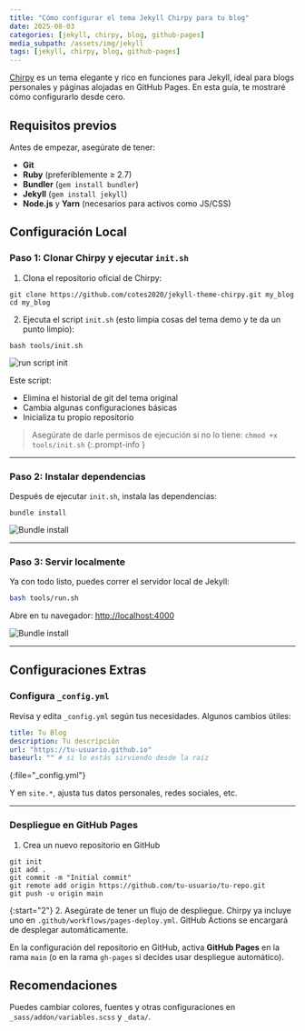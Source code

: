 ```yaml
---
title: "Cómo configurar el tema Jekyll Chirpy para tu blog"
date: 2025-08-03
categories: [jekyll, chirpy, blog, github-pages]
media_subpath: /assets/img/jekyll
tags: [jekyll, chirpy, blog, github-pages]
---
```


[Chirpy](https://github.com/cotes2020/jekyll-theme-chirpy) es un tema elegante y rico en funciones para Jekyll, ideal para blogs personales y páginas alojadas en GitHub Pages. En esta guía, te mostraré cómo configurarlo desde cero.


## Requisitos previos

Antes de empezar, asegúrate de tener:

* **Git**
* **Ruby** (preferiblemente ≥ 2.7)
* **Bundler** (`gem install bundler`)
* **Jekyll** (`gem install jekyll`)
* **Node.js** y **Yarn** (necesarios para activos como JS/CSS)

## Configuración Local

### Paso 1: Clonar Chirpy y ejecutar `init.sh`

1. Clona el repositorio oficial de Chirpy:

```terminal
git clone https://github.com/cotes2020/jekyll-theme-chirpy.git my_blog
cd my_blog
```

2. Ejecuta el script `init.sh` (esto limpia cosas del tema demo y te da un punto limpio):

```terminal
bash tools/init.sh
```

![run script init](init-theme-chirpy.webp)

Este script:

* Elimina el historial de git del tema original
* Cambia algunas configuraciones básicas
* Inicializa tu propio repositorio

> Asegúrate de darle permisos de ejecución si no lo tiene: `chmod +x tools/init.sh`
{:.prompt-info }

---

### Paso 2: Instalar dependencias

Después de ejecutar `init.sh`, instala las dependencias:

```terminal
bundle install
```

![Bundle install](chirpy-bundle-install.webp)

---

### Paso 3: Servir localmente

Ya con todo listo, puedes correr el servidor local de Jekyll:

```bash
bash tools/run.sh
```

Abre en tu navegador: [http://localhost:4000](http://localhost:4000)

![Bundle install](chirpy-run-script.webp)

---

## Configuraciones Extras

### Configura `_config.yml`

Revisa y edita `_config.yml` según tus necesidades. Algunos cambios útiles:

```yml
title: Tu Blog
description: Tu descripción
url: "https://tu-usuario.github.io"
baseurl: "" # si lo estás sirviendo desde la raíz
```
{:file="_config.yml"}

Y en `site.*`, ajusta tus datos personales, redes sociales, etc.

---

### Despliegue en GitHub Pages

1. Crea un nuevo repositorio en GitHub

```terminal
git init
git add .
git commit -m "Initial commit"
git remote add origin https://github.com/tu-usuario/tu-repo.git
git push -u origin main
```

{:start="2"}
2. Asegúrate de tener un flujo de despliegue. Chirpy ya incluye uno en `.github/workflows/pages-deploy.yml`. GitHub Actions se encargará de desplegar automáticamente.

En la configuración del repositorio en GitHub, activa **GitHub Pages** en la rama `main` (o en la rama `gh-pages` si decides usar despliegue automático).

## Recomendaciones

Puedes cambiar colores, fuentes y otras configuraciones en `_sass/addon/variables.scss` y `_data/`.